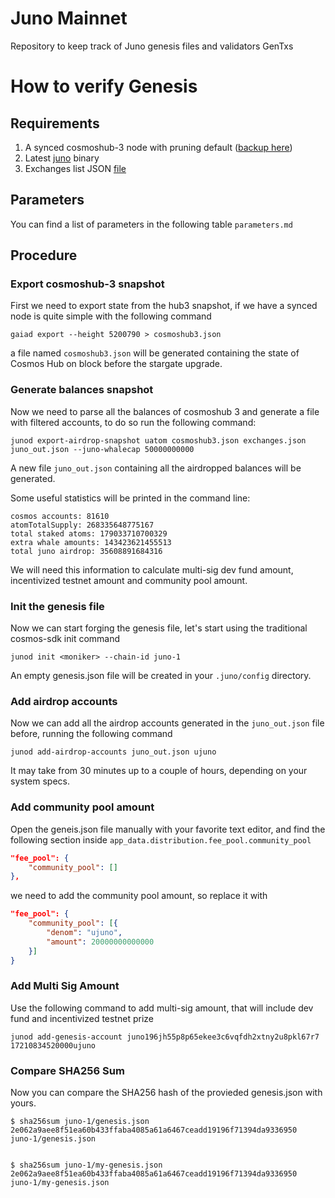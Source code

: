 # Juno Mainnet

Repository to keep track of Juno genesis files and validators GenTxs

# How to verify Genesis

## Requirements 
1. A synced cosmoshub-3 node with pruning default ([backup here](https://archive.interchain.io))
2. Latest [juno](https://github.com/CosmosContracts/Juno) binary 
3. Exchanges list JSON [file](./exchanges.json)

## Parameters
You can find a list of parameters in the following table `parameters.md`

## Procedure

### Export cosmoshub-3 snapshot

First we need to export state from the hub3 snapshot, if we have a synced node is quite simple with the following command

```
gaiad export --height 5200790 > cosmoshub3.json
```

a file named `cosmoshub3.json` will be generated containing the state of Cosmos Hub on block before the stargate upgrade. 

### Generate balances snapshot

Now we need to parse all the balances of cosmoshub 3 and generate a file with filtered accounts, to do so run the following command: 

```
junod export-airdrop-snapshot uatom cosmoshub3.json exchanges.json juno_out.json --juno-whalecap 50000000000
``` 

A new file `juno_out.json` containing all the airdropped balances will be generated. 

Some useful statistics will be printed in the command line: 

```
cosmos accounts: 81610
atomTotalSupply: 268335648775167
total staked atoms: 179033710700329
extra whale amounts: 143423621455513
total juno airdrop: 35608891684316
```

We will need this information to calculate multi-sig dev fund amount, incentivized testnet amount and community pool amount.

### Init the genesis file

Now we can start forging the genesis file, let's start using the traditional cosmos-sdk init command 

```
junod init <moniker> --chain-id juno-1
```

An empty genesis.json file will be created in your `.juno/config` directory. 

### Add airdrop accounts

Now we can add all the airdrop accounts generated in the `juno_out.json` file before, running the following command

```
junod add-airdrop-accounts juno_out.json ujuno
```

It may take from 30 minutes up to a couple of hours, depending on your system specs.

### Add community pool amount

Open the geneis.json file manually with your favorite text editor, and find the following section inside `app_data.distribution.fee_pool.community_pool`

```json
"fee_pool": {
    "community_pool": []
},
```

we need to add the community pool amount, so replace it with

```json
"fee_pool": {
    "community_pool": [{
        "denom": "ujuno",
        "amount": 20000000000000
    }]
}
```

### Add Multi Sig Amount

Use the following command to add multi-sig amount, that will include dev fund and incentivized testnet prize

```
junod add-genesis-account juno196jh55p8p65ekee3c6vqfdh2xtny2u8pkl67r7 17210834520000ujuno
```

### Compare SHA256 Sum

Now you can compare the SHA256 hash of the provieded genesis.json with yours.

```
$ sha256sum juno-1/genesis.json 
2e062a9aee8f51ea60b433ffaba4085a61a6467ceadd19196f71394da9336950  juno-1/genesis.json


$ sha256sum juno-1/my-genesis.json 
2e062a9aee8f51ea60b433ffaba4085a61a6467ceadd19196f71394da9336950  juno-1/my-genesis.json
```